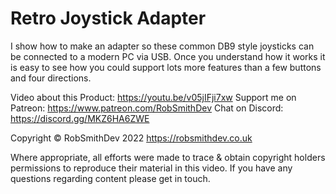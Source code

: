 # Retro Joystick Adapter

I show how to make an adapter so these common DB9 style joysticks can be connected to a modern PC via USB.  Once you understand how it works it is easy to see how you could support lots more features than a few buttons and four directions.

Video about this Product: https://youtu.be/v05jIFji7xw
Support me on Patreon: https://www.patreon.com/RobSmithDev
Chat on Discord: https://discord.gg/MKZ6HA6ZWE

Copyright © RobSmithDev 2022
https://robsmithdev.co.uk

Where appropriate, all efforts were made to trace & obtain copyright
holders permissions to reproduce their material in this video.
If you have any questions regarding content please get in touch.